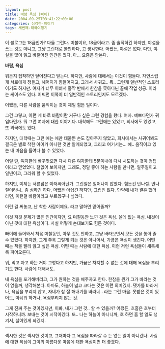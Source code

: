 ```yaml
---
layout: post
title: 바람 욕심 (빠이)
date: 2004-09-25T03:41:22+00:00
categories: 심각한-이야기
tags: 세번째-태국여행기
---
```

이 블로그는 18금인가? 다들 그런다. 미불이요, 18금이라고. 좀 솔직하긴 하지만, 야설을 쓰는 것도 아니고, 그냥 그런대로 볼만하다, 고 생각한다. 어쨌든, 야설은 없다. 다만, 야설을 많이 읽고 비뚤어진 인간은 있다. 아... 요즘은 안본다.

<strong>바람, 욕심</strong>

뭐든지 집착하면 얻어진다고 믿는다. 하지만, 사람에 대해서는 이것이 힘들다. 자연스럽게 서로에게 정들고, 헤어지기 힘들어지고, 그래서 사귀고.. 뭐.. 그런게 일반적인 스토리이기도 하지만. 여자가 너무 이뻐서 홀딱 반해서 한참을 쫓아다닌 끝에 작업 성공. 이라는 케이스도 있다. 어쩌면 이쪽이 더 일반적인 스토리인지도 모르겠다.

어쨌든, 다른 사람을 움직이는 것이 제일 힘든 일이다.

그건 그렇고, 이런 게 바로 바람이란 거구나 싶은 그런 경험을 했다. 여자. 예쁘다던가 귀엽다던가. 뭐 그런 여자에 대한 이야기다. 대학에도 그런애는 있었고, 회사에도 있었고, 또 외국에도 있다.

하지만, 대학때는 그런 애는 애만 태울뿐 손도 잡아주지 않았고, 회사에서는 사귀어봐도 결국은 별로 착한 아이가 아니란 것만 알게되었고, 그리고 여기서는... 에.. 움직이고 있는 내 마음을 들여다 볼 수 있었다.

어릴 땐, 여자한테 빠꾸맞으면 다시 다른 여자한테 5분이내에 다시 시도하는 것이 정답이라고 믿었었다. 철없어 보이지만, 그래도, 정말 좋아 하는 사람을 만나면, 일주일이고 일년이고, 그리워 할 수 있었다.

하지만, 이제는 서른넘은 아저씨아닌가. 그런일은 일어나지 않았다. 힘든건 반나절. 반나절이라니.. 좀 심하긴 하다. 어쨌든 아쉽긴 하지만, 그립진 않다. 만약에 내가 결혼 했더라면, 이런걸 바람이라고 부르겠구나 싶었다.

이런 걸 써놓고, 난 착한 사람이예요. 라고 말하면 믿어줄까?

이것 저것 문제가 많은 인간이지만, 요 며칠동안 느낀 것은 욕심. 쓸데 없는 욕심. 내것이 아닌 것에 대한 욕심이다. 사실 어떻게 손대보기도 힘든 것이다.

빠이에 들어와서 처음 며칠동안, 아무 것도 안하고, 그냥 바라보면서 모든 것을 놓아 줄 수 있었다. 하지만, 그게 쭈욱 그렇게 되는 것은 아니어서, 가끔은 욕심이 생긴다. 어떤 때는 책을 빨리 읽고 싶은 욕심. 어떤 때는 사람에 대한 욕심. 이런 저런 욕심들이 새록새록 피어오른다.

뭐, 먹고 자고 하는 거야 그렇다고 하지만, 가끔은 차지할 수 없는 것에 대해 욕심을 부리기도 한다. 사람에 대해서도.

내 욕심을 포기해버리고, 그가 원하는 것을 해주자고 한다. 한참을 뭔가 그가 바라는 것이 없을까, 생각해본다. 아마도, 하늘이 넓고 크다는 것은 이런 의미겠지. 댓가를 바라거나, 욕심을 부리지 않고, 자네가 참 잘 해내기를 바라네.. 라는 그런 마음. 못받은 것이 있어도, 아쉬워 하거나, 욕심부리지 않는 것.

그게 진짜 주는 것이겠지만, 이봐, 내가 그런 것.. 할 수 있을까? 어쨌든, 호흡은 호부터 시작하니까. 보내는 것이 시작이겠다. 또.. 나는 하늘이 아니니까, 호 하면 흡 할 일도 생겨서, 살아있게 되겠지.

---

섹시한 것은 섹시한 것이고, 그때마다 그 욕심을 따라갈 수 는 없는 일이 아니겠나. 사람에 대한 욕심이 그이의 아름다운 마음에 대한 욕심이면 더 좋겠다.
